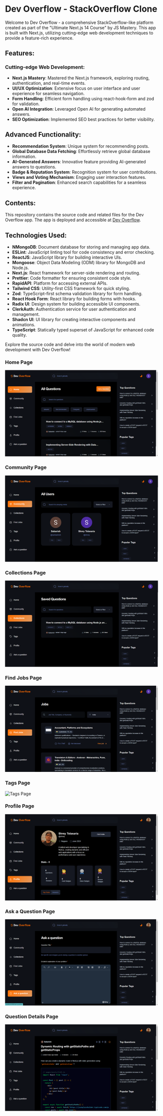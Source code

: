 
# Dev Overflow - StackOverflow Clone

Welcome to Dev Overflow - a comprehensive StackOverflow-like platform created as part of the "Ultimate Next.js 14 Course" by JS Mastery. This app is built with Next.js, utilizing cutting-edge web development techniques to provide a feature-rich experience.

## Features:

### Cutting-edge Web Development:

- **Next.js Mastery**: Mastered the Next.js framework, exploring routing, authentication, and real-time events.
- **UI/UX Optimization**: Extensive focus on user interface and user experience for seamless navigation.
- **Form Handling**: Efficient form handling using react-hook-form and zod for validation.
- **Open AI Integration**: Leveraged Open AI for generating automated answers.
- **SEO Optimization**: Implemented SEO best practices for better visibility.

## Advanced Functionality:

- **Recommendation System**: Unique system for recommending posts.
- **Global Database Data Fetching**: Effortlessly retrieve global database information.
- **AI-Generated Answers**: Innovative feature providing AI-generated answers to questions.
- **Badge & Reputation System**: Recognition system for user contributions.
- **Views and Voting Mechanism**: Engaging user interaction features.
- **Filter and Pagination**: Enhanced search capabilities for a seamless experience.

## Contents:

This repository contains the source code and related files for the Dev Overflow app. The app is deployed and accessible at [Dev Overflow](https://devoverflow-red.vercel.app/).

## Technologies Used:

- **NMongoDB**: Document database for storing and managing app data.
- **ESLint**: JavaScript linting tool for code consistency and error checking.
- **ReactJS**: JavaScript library for building interactive UIs.
- **Mongoose**: Object Data Modeling (ODM) library for MongoDB and Node.js.
- **Next.js**: React framework for server-side rendering and routing.
- **Prettier**: Code formatter for ensuring consistent code style.
- **RapidAPI**: Platform for accessing external APIs.
- **Tailwind CSS**: Utility-first CSS framework for quick styling.
- **Zod**: TypeScript-first schema validation library for form handling.
- **React Hook Form**: React library for building forms with hooks.
- **Radix UI**: Design system for building accessible UI components.
- **ClerkAuth**: Authentication service for user authentication and management.
- **Shadcn UI**: UI library for creating interactive components and animations.
- **TypeScript**: Statically typed superset of JavaScript for enhanced code quality.

Explore the source code and delve into the world of modern web development with Dev Overflow!

### Home Page

![Home Page](assests/home_page.png.png)

### Community Page

![Community Page](assests/community_page.png.png)

### Collections Page

![Collections Page](assests/collections_page.png.png)

### Find Jobs Page

![Jobs Page](assests/jobs_page.png.png)

### Tags Page

![Tags Page](assets/tags_page.png.png)

### Profile Page

![Profile Page](assests/profile_page.png.png)

### Ask a Question Page

![Ask a Question Page](assests/ask_a_question_page.png.png)

### Question Details Page

![Question Details Page](assests/question_details_page.png.png)
